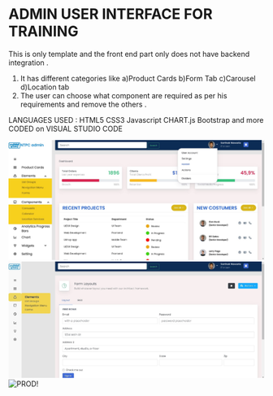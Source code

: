 # ADMIN USER INTERFACE FOR TRAINING 





This is only template and the front end part only does not have backend integration . 
1) It has different categories like a)Product Cards
                                    b)Form Tab
                                    c)Carousel 
                                    d)Location tab 
2) The user can choose what component are required as per his requirements and remove the others .                                    
                                    
                                 
                                 
                                 
                                 
LANGUAGES USED :  HTML5 CSS3 Javascript CHART.js Bootstrap and more                                                                                        CODED on VISUAL STUDIO CODE

![HOME!](home.jpg)
![FORM!](form.jpg)
![PROD!](product.jpg)





